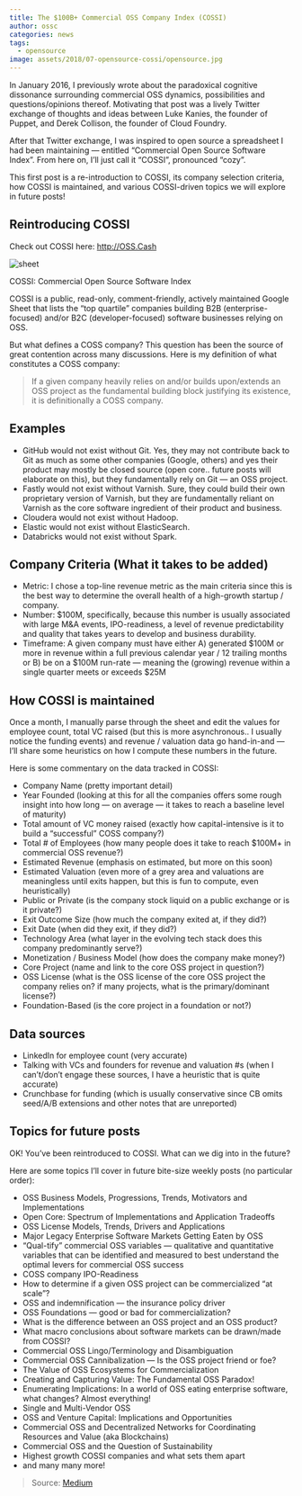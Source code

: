 ```yaml
---
title: The $100B+ Commercial OSS Company Index (COSSI)
author: ossc
categories: news
tags:
  - opensource
image: assets/2018/07-opensource-cossi/opensource.jpg
---
```


In January 2016, I previously wrote about the paradoxical cognitive dissonance surrounding commercial OSS dynamics, possibilities and questions/opinions thereof. Motivating that post was a lively Twitter exchange of thoughts and ideas between Luke Kanies, the founder of Puppet, and Derek Collison, the founder of Cloud Foundry.

After that Twitter exchange, I was inspired to open source a spreadsheet I had been maintaining — entitled “Commercial Open Source Software Index”. From here on, I’ll just call it “COSSI”, pronounced “cozy”.

This first post is a re-introduction to COSSI, its company selection criteria, how COSSI is maintained, and various COSSI-driven topics we will explore in future posts!

## Reintroducing COSSI

Check out COSSI here: <http://OSS.Cash>

![sheet](/assets/2018/07-opensource-cossi/sheet.png)

COSSI: Commercial Open Source Software Index

COSSI is a public, read-only, comment-friendly, actively maintained Google Sheet that lists the “top quartile” companies building B2B (enterprise-focused) and/or B2C (developer-focused) software businesses relying on OSS.

But what defines a COSS company? This question has been the source of great contention across many discussions.
Here is my definition of what constitutes a COSS company:

> If a given company heavily relies on and/or builds upon/extends an OSS project as the fundamental building block justifying its existence, it is definitionally a COSS company.

## Examples

- GitHub would not exist without Git. Yes, they may not contribute back to Git as much as some other companies (Google, others) and yes their product may mostly be closed source (open core.. future posts will elaborate on this), but they fundamentally rely on Git — an OSS project.
- Fastly would not exist without Varnish. Sure, they could build their own proprietary version of Varnish, but they are fundamentally reliant on Varnish as the core software ingredient of their product and business.
- Cloudera would not exist without Hadoop.
- Elastic would not exist without ElasticSearch.
- Databricks would not exist without Spark.

## Company Criteria (What it takes to be added)

- Metric: I chose a top-line revenue metric as the main criteria since this is the best way to determine the overall health of a high-growth startup / company.
- Number: $100M, specifically, because this number is usually associated with large M&A events, IPO-readiness, a level of revenue predictability and quality that takes years to develop and business durability.
- Timeframe: A given company must have either A) generated $100M or more in revenue within a full previous calendar year / 12 trailing months or B) be on a $100M run-rate — meaning the (growing) revenue within a single quarter meets or exceeds $25M

## How COSSI is maintained

Once a month, I manually parse through the sheet and edit the values for employee count, total VC raised (but this is more asynchronous.. I usually notice the funding events) and revenue / valuation data go hand-in-and — I’ll share some heuristics on how I compute these numbers in the future.

Here is some commentary on the data tracked in COSSI:

- Company Name (pretty important detail)
- Year Founded (looking at this for all the companies offers some rough insight into how long — on average — it takes to reach a baseline level of maturity)
- Total amount of VC money raised (exactly how capital-intensive is it to build a “successful” COSS company?)
- Total # of Employees (how many people does it take to reach $100M+ in commercial OSS revenue?)
- Estimated Revenue (emphasis on estimated, but more on this soon)
- Estimated Valuation (even more of a grey area and valuations are meaningless until exits happen, but this is fun to compute, even heuristically)
- Public or Private (is the company stock liquid on a public exchange or is it private?)
- Exit Outcome Size (how much the company exited at, if they did?)
- Exit Date (when did they exit, if they did?)
- Technology Area (what layer in the evolving tech stack does this company predominantly serve?)
- Monetization / Business Model (how does the company make money?)
- Core Project (name and link to the core OSS project in question?)
- OSS License (what is the OSS license of the core OSS project the company relies on? if many projects, what is the primary/dominant license?)
- Foundation-Based (is the core project in a foundation or not?)

## Data sources

- LinkedIn for employee count (very accurate)
- Talking with VCs and founders for revenue and valuation #s (when I can’t/don’t engage these sources, I have a heuristic that is quite accurate)
- Crunchbase for funding (which is usually conservative since CB omits seed/A/B extensions and other notes that are unreported)

## Topics for future posts

OK! You’ve been reintroduced to COSSI. What can we dig into in the future?

Here are some topics I’ll cover in future bite-size weekly posts (no particular order):

- OSS Business Models, Progressions, Trends, Motivators and Implementations
- Open Core: Spectrum of Implementations and Application Tradeoffs
- OSS License Models, Trends, Drivers and Applications
- Major Legacy Enterprise Software Markets Getting Eaten by OSS
- “Qual-tify” commercial OSS variables — qualitative and quantitative variables that can be identified and measured to best understand the optimal levers for commercial OSS success
- COSS company IPO-Readiness
- How to determine if a given OSS project can be commercialized “at scale”?
- OSS and indemnification — the insurance policy driver
- OSS Foundations — good or bad for commercialization?
- What is the difference between an OSS project and an OSS product?
- What macro conclusions about software markets can be drawn/made from COSSI?
- Commercial OSS Lingo/Terminology and Disambiguation
- Commercial OSS Cannibalization — Is the OSS project friend or foe?
- The Value of OSS Ecosystems for Commercialization
- Creating and Capturing Value: The Fundamental OSS Paradox!
- Enumerating Implications: In a world of OSS eating enterprise software, what changes? Almost everything!
- Single and Multi-Vendor OSS
- OSS and Venture Capital: Implications and Opportunities
- Commercial OSS and Decentralized Networks for Coordinating Resources and Value (aka Blockchains)
- Commercial OSS and the Question of Sustainability
- Highest growth COSSI companies and what sets them apart
- and many many more!

> Source: [Medium](https://medium.com/open-consensus/1-the-100b-commercial-oss-company-index-cossci-f808ae3a16ab)
